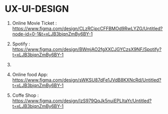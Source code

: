 # UX-UI-DESIGN


1) Online Movie Ticket :
https://www.figma.com/design/CLzRCjpcCFFBMOd9RwLYZG/Untitled?node-id=0-1&t=xLJB3bjqnZmBy6BY-1

2) Spotify :
https://www.figma.com/design/BWmjAO2fgXXCJGYCzsX9NF/Spotify?t=xLJB3bjqnZmBy6BY-1

3)


4) Online food App:
https://www.figma.com/design/sWKSU87dFe1JVdB8KXNcRd/Untitled?t=xLJB3bjqnZmBy6BY-1

5) Coffe Shop :
https://www.figma.com/design/IzS979QqJk5nuiEPLItaYr/Untitled?t=xLJB3bjqnZmBy6BY-1



